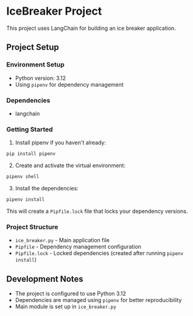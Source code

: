 # IceBreaker Project

This project uses LangChain for building an ice breaker application.

## Project Setup

### Environment Setup
- Python version: 3.12
- Using `pipenv` for dependency management

### Dependencies
- langchain

### Getting Started

1. Install pipenv if you haven't already:
```bash
pip install pipenv
```

2. Create and activate the virtual environment:
```bash
pipenv shell
```

3. Install the dependencies:
```bash
pipenv install
```

This will create a `Pipfile.lock` file that locks your dependency versions.

### Project Structure
- `ice_breaker.py` - Main application file
- `Pipfile` - Dependency management configuration
- `Pipfile.lock` - Locked dependencies (created after running `pipenv install`)

## Development Notes
- The project is configured to use Python 3.12
- Dependencies are managed using `pipenv` for better reproducibility
- Main module is set up in `ice_breaker.py`
